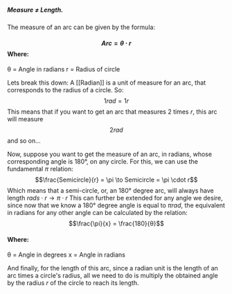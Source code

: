 ##### Measure **≠** Length. 

The measure of an arc can be given by the formula: 
#### $$Arc = θ \cdot r$$Where:
θ = Angle in radians
r = Radius of circle

Lets break this down:
A [[Radian]] is a unit of measure for an arc, that corresponds to the radius of a circle. So: $$1rad = 1r$$
This means that if you want to get an arc that measures $2$ times $r$, this arc will measure $$2rad$$and so on...

Now, suppose you want to get the measure of an arc, in radians, whose corresponding angle is 180°, on any circle. For this, we can use the fundamental $\pi$ relation: $$\frac{Semicircle}{r} = \pi \to Semicircle = \pi \cdot r$$
Which means that a semi-circle, or, an 180° degree arc, will always have length $rads \cdot r \to \pi \cdot r$ 
This can further be extended for any angle we desire, since now that we know a 180° degree angle is equal to $\pi rad$, the equivalent in radians for any other angle can be calculated by the relation: $$\frac{\pi}{x} = \frac{180}{θ}$$ 
#### Where:
θ = Angle in degrees
x = Angle in radians

And finally, for the length of this arc, since a radian unit is the length of an arc times a circle's radius, all we need to do is multiply the obtained angle by the radius $r$ of the circle to reach its length.


